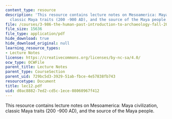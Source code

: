 ```yaml
---
content_type: resource
description: 'This resource contains lecture notes on Mesoamerica: Maya civilization,
  classic Maya traits (200 -900 AD), and the source of the Maya people.'
file: /courses/3-986-the-human-past-introduction-to-archaeology-fall-2006/d0ac88827ed2cd5c1ece08060967f412_lec12.pdf
file_size: 15636
file_type: application/pdf
hide_download: true
hide_download_original: null
learning_resource_types:
- Lecture Notes
license: https://creativecommons.org/licenses/by-nc-sa/4.0/
ocw_type: OCWFile
parent_title: Lecture Notes
parent_type: CourseSection
parent_uid: 729bc5d3-3929-51ab-fbce-4e57838fb743
resourcetype: Document
title: lec12.pdf
uid: d0ac8882-7ed2-cd5c-1ece-08060967f412
---
```

This resource contains lecture notes on Mesoamerica: Maya civilization, classic Maya traits (200 -900 AD), and the source of the Maya people.